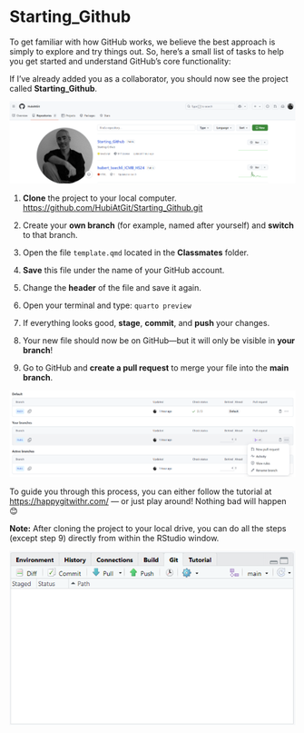 # Starting_Github

To get familiar with how GitHub works, we believe the best approach is simply to explore and try things out. So, here’s a small list of tasks to help you get started and understand GitHub’s core functionality:

If I’ve already added you as a collaborator, you should now see the project called **Starting_Github**.

![](images/clipboard-416951328.png)

1.  **Clone** the project to your local computer. <https://github.com/HubiAtGit/Starting_Github.git>

2.  Create your **own branch** (for example, named after yourself) and **switch** to that branch.

3.  Open the file `template.qmd` located in the **Classmates** folder.

4.  **Save** this file under the name of your GitHub account.

5.  Change the **header** of the file and save it again.

6.  Open your terminal and type: `quarto preview`

7.  If everything looks good, **stage**, **commit**, and **push** your changes.

8.  Your new file should now be on GitHub—but it will only be visible in **your branch**!

9.  Go to GitHub and **create a pull request** to merge your file into the **main branch**.

![](images/clipboard-2142755749.png)

To guide you through this process, you can either follow the tutorial at <https://happygitwithr.com/> — or just play around! Nothing bad will happen 😊

**Note:** After cloning the project to your local drive, you can do all the steps (except step 9) directly from within the RStudio window.

![](images/Github.png)
